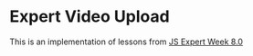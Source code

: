 # Expert Video Upload

This is an implementation of lessons from [JS Expert Week 8.0](https://github.com/ErickWendel/semana-javascript-expert08)
